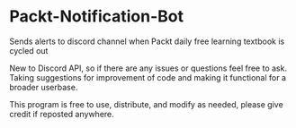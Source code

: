 # Packt-Notification-Bot
Sends alerts to discord channel when Packt daily free learning textbook is cycled out

New to Discord API, so if there are any issues or questions feel free to ask.
Taking suggestions for improvement of code and making it functional for a broader userbase.

This program is free to use, distribute, and modify as needed, please give credit if reposted anywhere.
